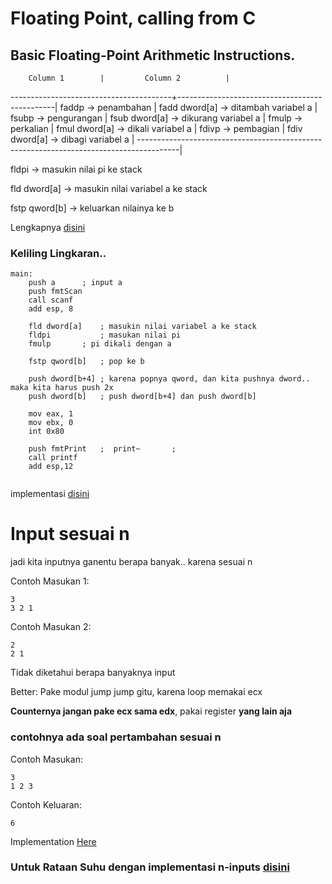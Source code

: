 # Floating Point, calling from C

## Basic Floating-Point Arithmetic Instructions.
		
		Column 1		|		  Column 2			|
----------------------------------------+-----------------------------------------------|
faddp 	->	penambahan		|	fadd dword[a]	-> ditambah variabel a  |
fsubp	->	pengurangan		|	fsub dword[a]	-> dikurang variabel a  |
fmulp	->	perkalian		|	fmul dword[a]	-> dikali variabel a    |
fdivp	->	pembagian		|	fdiv dword[a]	-> dibagi variabel a	|
----------------------------------------------------------------------------------------|

fldpi	-> 	masukin nilai pi ke stack

fld dword[a]	->	masukin nilai variabel a ke stack

fstp qword[b]   -> 	keluarkan nilainya  ke b

Lengkapnya [disini](https://github.com/auriza/x86)

### Keliling Lingkaran..

```      
main:
    push a		; input a
    push fmtScan
    call scanf
    add esp, 8
  
    fld dword[a]   	; masukin nilai variabel a ke stack
    fldpi			; masukan nilai pi
    fmulp		; pi dikali dengan a			
     
    fstp qword[b]  	; pop ke b
     
    push dword[b+4]	; karena popnya qword, dan kita pushnya dword.. maka kita harus push 2x
    push dword[b]	; push dword[b+4] dan push dword[b]
    
	mov eax, 1
    mov ebx, 0
    int 0x80
    
    push fmtPrint	;  print~		; 
    call printf
    add esp,12
 
```

implementasi [disini](https://github.com/realplayer123/asmOAK/blob/master/oak/Keliling%20Lingkaran.asm)


# Input sesuai n

jadi kita inputnya ganentu berapa banyak.. karena sesuai n

Contoh Masukan 1:
```
3
3 2 1
```

Contoh Masukan 2:
```
2
2 1
```

Tidak diketahui berapa banyaknya input

Better: Pake modul jump jump gitu, karena loop memakai ecx

**Counternya jangan pake ecx sama edx**, pakai register **yang lain aja**

### contohnya ada soal pertambahan sesuai n

Contoh Masukan:
```
3
1 2 3
```

Contoh Keluaran:
```
6
```

Implementation [Here](https://github.com/realplayer123/asmOAK/blob/master/oak/Add%20n-inputs.asm)


### Untuk Rataan Suhu dengan implementasi n-inputs [disini](https://github.com/realplayer123/asmOAK/blob/master/oak/Rataan%20Suhu.asm)

